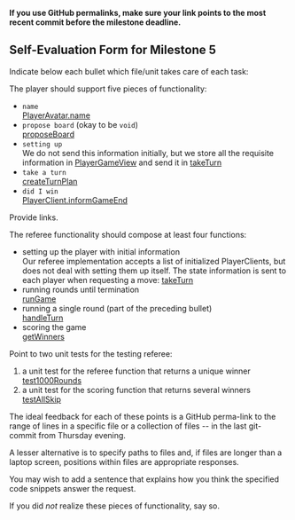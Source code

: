 **If you use GitHub permalinks, make sure your link points to the most recent commit before the milestone deadline.**

## Self-Evaluation Form for Milestone 5

Indicate below each bullet which file/unit takes care of each task:

The player should support five pieces of functionality: 

- `name` \
[PlayerAvatar.name](https://github.khoury.northeastern.edu/CS4500-F22/recursive-koodotk/blob/b16c68fd5a7ddc5053f8f5205010c68c18ea158d/Maze/Common/labyrinth/src/main/java/game/model/PlayerAvatar.java#L9)
- `propose board` (okay to be `void`) \
[proposeBoard](https://github.khoury.northeastern.edu/CS4500-F22/recursive-koodotk/blob/b16c68fd5a7ddc5053f8f5205010c68c18ea158d/Maze/Common/labyrinth/src/main/java/player/Player.java#L14)
- `setting up` \
We do not send this information initially, but we store all the requisite information in [PlayerGameView](https://github.khoury.northeastern.edu/CS4500-F22/recursive-koodotk/blob/b16c68fd5a7ddc5053f8f5205010c68c18ea158d/Maze/Common/labyrinth/src/main/java/game/view/PlayerGameView.java)
and send it in [takeTurn](https://g`ithub.khoury.northeastern.edu/CS4500-F22/recursive-koodotk/blob/b16c68fd5a7ddc5053f8f5205010c68c18ea158d/Maze/Common/labyrinth/src/main/java/referee/clients/PlayerClient.java#L13)
- `take a turn` \
[createTurnPlan](https://github.khoury.northeastern.edu/CS4500-F22/recursive-koodotk/blob/b16c68fd5a7ddc5053f8f5205010c68c18ea158d/Maze/Common/labyrinth/src/main/java/player/Player.java#L16)
- `did I win` \
[PlayerClient.informGameEnd](https://github.khoury.northeastern.edu/CS4500-F22/recursive-koodotk/blob/b16c68fd5a7ddc5053f8f5205010c68c18ea158d/Maze/Common/labyrinth/src/main/java/referee/clients/PlayerClient.java#L17)

Provide links. 

The referee functionality should compose at least four functions:

- setting up the player with initial information \
Our referee implementation accepts a list of initialized PlayerClients, but does
not deal with setting them up itself. The state information is sent to each player
when requesting a move: [takeTurn](https://github.khoury.northeastern.edu/CS4500-F22/recursive-koodotk/blob/b16c68fd5a7ddc5053f8f5205010c68c18ea158d/Maze/Common/labyrinth/src/main/java/referee/clients/PlayerClient.java#L13)
- running rounds until termination \
[runGame](https://github.khoury.northeastern.edu/CS4500-F22/recursive-koodotk/blob/b16c68fd5a7ddc5053f8f5205010c68c18ea158d/Maze/Common/labyrinth/src/main/java/referee/Referee.java#L53-L60)
- running a single round (part of the preceding bullet) \
[handleTurn](https://github.khoury.northeastern.edu/CS4500-F22/recursive-koodotk/blob/b16c68fd5a7ddc5053f8f5205010c68c18ea158d/Maze/Common/labyrinth/src/main/java/referee/Referee.java#L65-L87)
- scoring the game \
[getWinners](https://github.khoury.northeastern.edu/CS4500-F22/recursive-koodotk/blob/b16c68fd5a7ddc5053f8f5205010c68c18ea158d/Maze/Common/labyrinth/src/main/java/referee/Referee.java#L132-L167)

Point to two unit tests for the testing referee:

1. a unit test for the referee function that returns a unique winner \
[test1000Rounds](https://github.khoury.northeastern.edu/CS4500-F22/recursive-koodotk/blob/b16c68fd5a7ddc5053f8f5205010c68c18ea158d/Maze/Common/labyrinth/src/test/java/game/referee/RefereeTest.java#L58-L99)
2. a unit test for the scoring function that returns several winners \
[testAllSkip](https://github.khoury.northeastern.edu/CS4500-F22/recursive-koodotk/blob/b16c68fd5a7ddc5053f8f5205010c68c18ea158d/Maze/Common/labyrinth/src/test/java/game/referee/RefereeTest.java#L23-L55)

The ideal feedback for each of these points is a GitHub
perma-link to the range of lines in a specific file or a collection of
files -- in the last git-commit from Thursday evening. 

A lesser alternative is to specify paths to files and, if files are
longer than a laptop screen, positions within files are appropriate
responses.

You may wish to add a sentence that explains how you think the
specified code snippets answer the request.

If you did *not* realize these pieces of functionality, say so.

